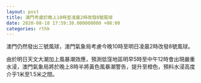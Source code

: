 ```yaml
---
layout: post
title: 澳門考慮於晚上10時至凌晨2時改發8號風球
date: 2020-08-18 17:59:38.000000000 +08:00
categories: rthk
---
```


澳門仍然發出三號風球，澳門氣象局考慮今晚10時至明日凌晨2時改發8號風球。

由於明日天文大潮加上風暴潮效應，預測低窪地區明早5時至中午12時會出現嚴重水浸，澳門氣象局將於晚上8時半將黃色風暴潮警告，提升至橙色，預料水浸高度介乎1米至1.5米之間。
